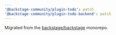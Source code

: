 ```yaml
---
'@backstage-community/plugin-todo': patch
'@backstage-community/plugin-todo-backend': patch
---
```


Migrated from the [backstage/backstage](https://github.com/backstage/backstage) monorepo.